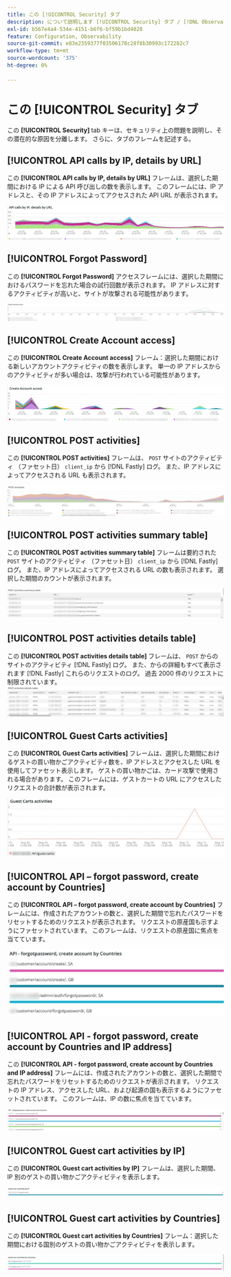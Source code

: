 ```yaml
---
title: この [!UICONTROL Security] タブ
description: について説明します [!UICONTROL Security] タブ / [!DNL Observation for Adobe Commerce].
exl-id: b567e4a4-534e-4151-b6f6-bf59b1bd4028
feature: Configuration, Observability
source-git-commit: e83e2359377f03506178c28f8b30993c172282c7
workflow-type: tm+mt
source-wordcount: '375'
ht-degree: 0%

---
```


# この [!UICONTROL Security] タブ

この **[!UICONTROL Security]** tab キーは、セキュリティ上の問題を説明し、その潜在的な原因を分離します。 さらに、タブのフレームを記述する。

## [!UICONTROL API calls by IP, details by URL]

この **[!UICONTROL API calls by IP, details by URL]** フレームは、選択した期間における IP による API 呼び出しの数を表示します。 このフレームには、IP アドレスと、その IP アドレスによってアクセスされた API URL が表示されます。

![IP による API 呼び出し](../../assets/tools/observation-for-adobe-commerce/calls-by-ip.jpg)

## [!UICONTROL Forgot Password]

この **[!UICONTROL Forgot Password]** アクセスフレームには、選択した期間におけるパスワードを忘れた場合の試行回数が表示されます。 IP アドレスに対するアクティビティが高いと、サイトが攻撃される可能性があります。

![パスワードを忘れる](../../assets/tools/observation-for-adobe-commerce/forgot-password.jpg)

## [!UICONTROL Create Account access]

この **[!UICONTROL Create Account access]** フレーム：選択した期間における新しいアカウントアクティビティの数を表示します。 単一の IP アドレスからのアクティビティが多い場合は、攻撃が行われている可能性があります。

![create-account-access](../../assets/tools/observation-for-adobe-commerce/create-account-access.png)

## [!UICONTROL POST activities]

この **[!UICONTROL POST activities]** フレームは、 `POST` サイトのアクティビティ （ファセット日） `client_ip` から [!DNL Fastly] ログ。 また、IP アドレスによってアクセスされる URL も表示されます。

![POSTアクティビティ](../../assets/tools/observation-for-adobe-commerce/POST-activities.jpg)

## [!UICONTROL POST activities summary table]

この **[!UICONTROL POST activities summary table]** フレームは要約された `POST` サイトのアクティビティ （ファセット日） `client_ip` から [!DNL Fastly] ログ。 また、IP アドレスによってアクセスされる URL の数も表示されます。 選択した期間のカウントが表示されます。

![POSTアクティビティの概要](../../assets/tools/observation-for-adobe-commerce/POST-activities-summary.jpg)

## [!UICONTROL POST activities details table]

この **[!UICONTROL POST activities details table]** フレームは、 `POST` からのサイトのアクティビティ [!DNL Fastly] ログ。 また、からの詳細もすべて表示されます [!DNL Fastly] これらのリクエストのログ。 過去 2000 件のリクエストに制限されています。
![POSTアクティビティの詳細](../../assets/tools/observation-for-adobe-commerce/POST-activities-details.jpg)

## [!UICONTROL Guest Carts activities]

この **[!UICONTROL Guest Carts activities]** フレームは、選択した期間におけるゲストの買い物かごアクティビティ数を、IP アドレスとアクセスした URL を使用してファセット表示します。 ゲストの買い物かごは、カード攻撃で使用される場合があります。 このフレームには、ゲストカートの URL にアクセスしたリクエストの合計数が表示されます。

![guest-carts-activities](../../assets/tools/observation-for-adobe-commerce/guest-carts-activities.jpg)

## [!UICONTROL API – forgot password, create account by Countries]

この **[!UICONTROL API – forgot password, create account by Countries]** フレームには、作成されたアカウントの数と、選択した期間で忘れたパスワードをリセットするためのリクエストが表示されます。 リクエストの原産国も示すようにファセットされています。 このフレームは、リクエストの原産国に焦点を当てています。

![api-forgot-countries](../../assets/tools/observation-for-adobe-commerce/api-forgot-countries.jpg)

## [!UICONTROL API - forgot password, create account by Countries and IP address]

この **[!UICONTROL API - forgot password, create account by Countries and IP address]** フレームには、作成されたアカウントの数と、選択した期間で忘れたパスワードをリセットするためのリクエストが表示されます。 リクエストの IP アドレス、アクセスした URL、および起源の国も表示するようにファセットされています。 このフレームは、IP の数に焦点を当てています。

![api-forgot-countries-ip](../../assets/tools/observation-for-adobe-commerce/api-forgot-countries-ip.png)

## [!UICONTROL Guest cart activities by IP]

この **[!UICONTROL Guest cart activities by IP]** フレームは、選択した期間、IP 別のゲストの買い物かごアクティビティを表示します。

![guest-cart-ip](../../assets/tools/observation-for-adobe-commerce/guest-cart-ip.png)

## [!UICONTROL Guest cart activities by Countries]

この **[!UICONTROL Guest cart activities by Countries]** フレーム：選択した期間における国別のゲストの買い物かごアクティビティを表示します。

![guest-cart-country](../../assets/tools/observation-for-adobe-commerce/guest-cart-country.png)

